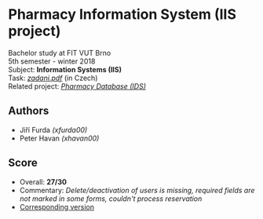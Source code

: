 #  Pharmacy Information System (IIS project)
Bachelor study at FIT VUT Brno  
5th semester - winter 2018  
Subject: **Information Systems (IIS)**  
Task: *[zadani.pdf](./docs/zadani.pdf)* (in Czech)  
Related project: *[Pharmacy Database (IDS)](../../../IDS-proj)*  

## Authors
* Jiří Furda *(xfurda00)*
* Peter Havan *(xhavan00)*

## Score
* Overall: **27/30**
* Commentary: *Delete/deactivation of users is missing, required fields are not marked in some forms, couldn't process reservation*
* [Corresponding version](../../tree/1f519d48fa7d2fc5d44d23cf2881eb69f890d98f)
